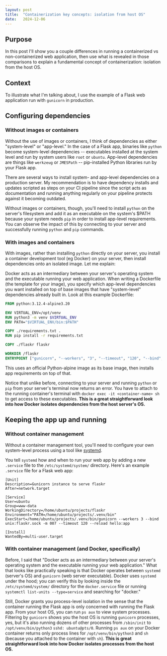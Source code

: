```yaml
---
layout: post
title:  "Containerization key concepts: isolation from host OS"
date:   2024-12-06
---
```


## Purpose

In this post I'll show you a couple differences in running a containerized vs non-containerized web application, then use what is revealed in those comparisons to explain a fundamental concept of containerization: isolation from the host OS.

## Context

To illustrate what I'm talking about, I use the example of a Flask web application run with `gunicorn` in production.

## Configuring dependencies

### Without images or containers

Without the use of images or containers, I think of dependencies as either "system-level" or "app-level." In the case of a Flask app, binaries like `python` become system-level dependencies -- executables installed at the system level and run by system users like `root` or `ubuntu`. App-level dependencies are things like `werkzeug` or `JMESPath` -- pip-installed Python libraries run by your Flask app.

There are several ways to install system- and app-level dependencies on a production server. My recommendation is to have dependency installs and updates scripted as steps on your CI pipeline since the script acts as documentation and running anything regularly on your pipeline protects against it becoming outdated.

Without images or containers, though, you'll need to install `python` on the server's filesystem and add it as an executable on the system's $PATH  because your system needs `pip` in order to install app-level requirements. You can observe the impact of this by connecting to your server and successfully running `python` and `pip` commands.

### With images and containers

With images, rather than installing `python` directly on your server, you install a container development tool (eg Docker) on your server, then install dependencies onto an isolated image. Let me explain:

Docker acts as an intermediary between your server's operating system and the executable running your web application. When writing a Dockerfile (the template for your image), you specify which app-level dependencies you want installed on top of base images that have "system-level" dependencies already built in. Look at this example Dockerfile:

```Dockerfile
FROM python:3.12.4-alpine3.20

ENV VIRTUAL_ENV=/opt/venv
RUN python3 -m venv $VIRTUAL_ENV
ENV PATH="$VIRTUAL_ENV/bin:$PATH"

COPY ./requirements.txt .
RUN pip install -r requirements.txt

COPY ./flaskr flaskr

WORKDIR /flaskr
ENTRYPOINT ["gunicorn", "--workers", "3", "--timeout", "120", "--bind", "0.0.0.0:8000", "hello:app"]
```

This uses an official Python-alpine image as its base image, then installs app requirements on top of that.

Notice that unlike before, connecting to your server and running `python` or `pip` from your server's terminal now returns an error. You have to attach to the running container's terminal with `docker exec -it <container-name> sh` to get access to these executables. **This is a great straightforward look into how Docker isolates dependencies from the host server's OS.**

## Keeping the app up and running

### Without container management

Without a container management tool, you'll need to configure your own system-level process using a tool like [systemd](https://systemd.io/).

You tell `systemd` how and when to run your web app by adding a new `.service` file to the `/etc/systemd/system/` directory. Here's an example `.service` file for a Flask web app:

```service
[Unit]
Description=Gunicorn instance to serve flaskr
After=network.target

[Service]
User=ubuntu
Group=www-data
WorkingDirectory=/home/ubuntu/projects/flaskr
Environment="PATH=/home/ubuntu/projects/.venv/bin"
ExecStart=/home/ubuntu/projects/.venv/bin/gunicorn --workers 3 --bind unix:flaskr.sock -m 007 --timeout 120 --reload hello:app

[Install]
WantedBy=multi-user.target
```

### With container management (and Docker, specifically)

Before, I said that "Docker acts as an intermediary between your server's operating system and the executable running your web application." What that looks like practically speaking is that Docker operates between `systemd` (server's OS) and `gunicorn` (web server executable). Docker uses `systemd` under the hood; you can verify this by looking inside the `/etc/systemd/system/` directory for the `docker.service` file or running `systemctl list-units --type=service` and searching for "docker."

Still, Docker grants you process-level isolation in the sense that the container running the Flask app is only concerned with running the Flask app. From your host OS, you can run `ps aux` to view system processes. Filtering by `gunicorn` shows you the host OS is running `gunicorn` processes, yes, but it's also running dozens of other processes from `/sbin/init` to `/opt/venv/bin/python3` `sshd: ubuntu@pts/0`. Running `ps aux` on your Docker container returns only process lines for `/opt/venv/bin/python3` and `sh` (because you attached to the container with `sh`). **This is great straightforward look into how Docker isolates processes from the host OS.**
